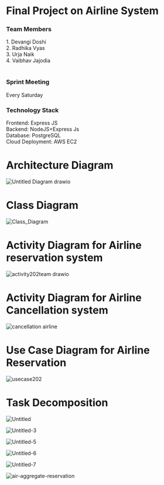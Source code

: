 <h1>Final Project on Airline System</h1>

<h3>Team Members</h3>
1. Devangi Doshi</br>
2. Radhika Vyas</br>
3. Urja Naik</br>
4. Vaibhav Jajodia</br>
<br>
<h3>Sprint Meeting</h3>
Every Saturday
<br>
<h3>Technology Stack</h3>
Frontend: Express JS</br>
Backend: NodeJS+Express Js</br>
Database: PostgreSQL</br>
Cloud Deployment: AWS EC2</br>

# Architecture Diagram

![Untitled Diagram drawio](https://user-images.githubusercontent.com/35898042/144365587-9d114f98-68cd-4543-a217-0edcc8d1be0b.png)


# Class Diagram

![Class_Diagram](https://user-images.githubusercontent.com/25964023/144201137-04c27c09-59e1-4b3c-bdf3-23ed3b3f97e3.png)

# Activity Diagram for Airline reservation system

![activity202team drawio](https://user-images.githubusercontent.com/78173506/144187981-372f9f25-9645-46e4-b765-a54a16eca6e4.png)

# Activity Diagram for Airline Cancellation system

![cancellation airline](https://user-images.githubusercontent.com/78173506/144189531-e45a7770-4185-47fa-8914-0c341a7bea4e.png)

# Use Case Diagram for Airline Reservation

![usecase202](https://user-images.githubusercontent.com/78173506/144195896-ffdfbc25-847c-48e8-bd3e-b708dc487afd.png)

# Task Decomposition

![Untitled](https://user-images.githubusercontent.com/78173506/144405491-93df00d8-1ee9-46de-917b-147c95dbc09a.png)

![Untitled-3](https://user-images.githubusercontent.com/78173506/144405248-b14ffc6b-a332-463a-b31e-6b8d94a96350.png)

![Untitled-5](https://user-images.githubusercontent.com/78173506/144405762-30e0faee-a9ec-42f1-aaf7-efc8e039cbdf.png)

![Untitled-6](https://user-images.githubusercontent.com/78173506/144405299-4ef47dae-85f0-46cb-9e93-17c0dcd7f943.png)

![Untitled-7](https://user-images.githubusercontent.com/78173506/144405344-1d5d5ea6-a81f-4767-9963-0dea2507b239.png)

![air-aggregate-reservation](https://user-images.githubusercontent.com/78173506/144405362-b2747774-525c-42ce-95af-8c703b3734db.jpg)



